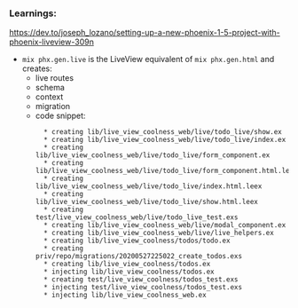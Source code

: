 ### Learnings:
https://dev.to/joseph_lozano/setting-up-a-new-phoenix-1-5-project-with-phoenix-liveview-309n
- `mix phx.gen.live` is the LiveView equivalent of `mix phx.gen.html` and creates:
  - live routes
  - schema
  - context
  - migration
  - code snippet:
    ```
      * creating lib/live_view_coolness_web/live/todo_live/show.ex
      * creating lib/live_view_coolness_web/live/todo_live/index.ex
      * creating lib/live_view_coolness_web/live/todo_live/form_component.ex
      * creating lib/live_view_coolness_web/live/todo_live/form_component.html.leex
      * creating lib/live_view_coolness_web/live/todo_live/index.html.leex
      * creating lib/live_view_coolness_web/live/todo_live/show.html.leex
      * creating test/live_view_coolness_web/live/todo_live_test.exs
      * creating lib/live_view_coolness_web/live/modal_component.ex
      * creating lib/live_view_coolness_web/live/live_helpers.ex
      * creating lib/live_view_coolness/todos/todo.ex
      * creating priv/repo/migrations/20200527225022_create_todos.exs
      * creating lib/live_view_coolness/todos.ex
      * injecting lib/live_view_coolness/todos.ex
      * creating test/live_view_coolness/todos_test.exs
      * injecting test/live_view_coolness/todos_test.exs
      * injecting lib/live_view_coolness_web.ex
    ```
